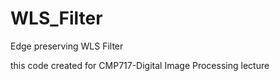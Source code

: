 # WLS_Filter
Edge preserving WLS Filter

this code created for CMP717-Digital Image Processing lecture
